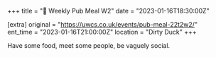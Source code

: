 +++
title = "🍔 Weekly Pub Meal W2"
date = "2023-01-16T18:30:00Z"

[extra]
original = "https://uwcs.co.uk/events/pub-meal-22t2w2/"    
ent_time = "2023-01-16T21:00:00Z"
location = "Dirty Duck"
+++

Have some food, meet some people, be vaguely social.
